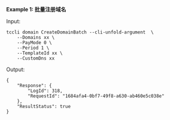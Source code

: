 **Example 1: 批量注册域名**



Input: 

```
tccli domain CreateDomainBatch --cli-unfold-argument  \
    --Domains xx \
    --PayMode 0 \
    --Period 1 \
    --TemplateId xx \
    --CustomDns xx
```

Output: 
```
{
    "Response": {
        "LogId": 318,
        "RequestId": "1684afa4-0bf7-49f8-a630-ab460e5c038e"
    },
    "ResultStatus": true
}
```

